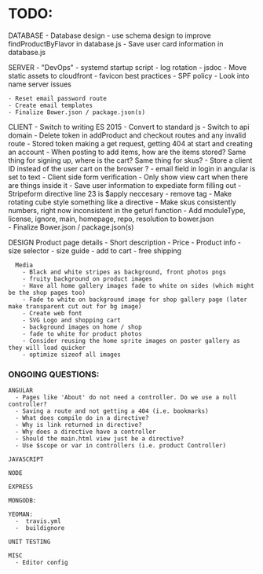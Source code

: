 # TODO:

  DATABASE
    - Database design
    - use schema design to improve findProductByFlavor in database.js
    - Save user card information in database.js
    
  SERVER
    - "DevOps"
        - systemd startup script
        - log rotation
        - jsdoc
        - Move static assets to cloudfront
        - favicon best practices
        - SPF policy
        - Look into name server issues
        
    - Reset email password route
    - Create email templates
    - Finalize Bower.json / package.json(s)
    
  CLIENT
    - Switch to writing ES 2015
    - Convert to standard js
    - Switch to api domain
    - Delete token in addProduct and checkout routes and any invalid route
    - Stored token making a get request, getting 404 at start and creating an account
    - When posting to add items, how are the items stored? Same thing for signing up, where is the cart? Same thing for skus?
    - Store a client ID instead of the user cart on the browser ?
    - email field in login in angular is set to text
    - Client side form verification
    - Only show view cart when there are things inside it
    - Save user information to expediate form filling out
    - Stripeform directive line 23 is $apply neccesary
    - remove <base> tag
    - Make rotating cube style something like a directive
    - Make skus consistently numbers, right now inconsistent in the geturl function
    - Add moduleType, license, ignore, main, homepage, repo, resolution to bower.json    
    - Finalize Bower.json / package.json(s)

  DESIGN
      Product page details
	    - Short description
        - Price
	    - Product info
	    - size selector
	    - size guide
	    - add to cart
        - free shipping

      Media
        - Black and white stripes as background, front photos pngs
        - fruity background on product images
        - Have all home gallery images fade to white on sides (which might be the shop pages too)
        - Fade to white on background image for shop gallery page (later make transparent cut out for bg image)
        - Create web font
        - SVG Logo and shopping cart
        - background images on home / shop
        - fade to white for product photos
        - Consider reusing the home sprite images on poster gallery as they will load quicker
        - optimize sizeof all images
      
### ONGOING QUESTIONS:
    ANGULAR
      - Pages like 'About' do not need a controller. Do we use a null controller?
      - Saving a route and not getting a 404 (i.e. bookmarks)
      - What does compile do in a directive?
      - Why is link returned in directive?
      - Why does a directive have a controller
      - Should the main.html view just be a directive?
      - Use $scope or var in controllers (i.e. product Controller)

    JAVASCRIPT

    NODE

    EXPRESS
    
    MONGODB:

    YEOMAN:
      -  travis.yml
      -  buildignore
      
    UNIT TESTING
    
    MISC
      - Editor config


